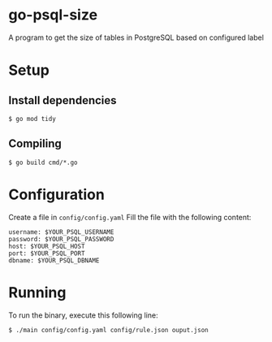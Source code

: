 # go-psql-size
A program to get the size of tables in PostgreSQL based on configured label

# Setup
## Install dependencies
```
$ go mod tidy
```

## Compiling
```
$ go build cmd/*.go
```

# Configuration
Create a file in `config/config.yaml`
Fill the file with the following content:
```
username: $YOUR_PSQL_USERNAME
password: $YOUR_PSQL_PASSWORD
host: $YOUR_PSQL_HOST
port: $YOUR_PSQL_PORT
dbname: $YOUR_PSQL_DBNAME

```

# Running
To run the binary, execute this following line:
```
$ ./main config/config.yaml config/rule.json ouput.json
```
